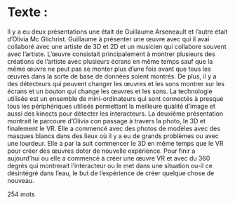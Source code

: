 # Texte :

Il y a eu deux présentations une était de Guillaume Arseneault et l’autre était d’Olivia Mc Glichrist.
Guillaume à présenter une œuvre avec qui il avai collaboré avec une artiste de 3D et 2D et un musicien qui collabore souvent avec l’artiste. L’œuvre consistait principalement à montrer plusieurs des créations
de l’artiste avec plusieurs écrans en même temps sauf que la même œuvre ne peut pas se monter plus d’une fois avant que tous les œuvres dans la sorte de base de données soient montrés.
De plus, il y a des détecteurs qui peuvent changer les œuvres et les sons montrer sur les écrans et un bouton qui change les œuvres et les sons.
La technologie utilisée est un ensemble de mini-ordinateurs qui sont connectés à presque tous les périphériques utilisés permettant la meilleure qualité d’image et aussi des kinects pour détecter les interacteurs.
La deuxième présentation montrait le parcoure d’Olivia con passage à travers la photo, le 3D et finalement le VR.
Elle a commencé avec des photos de modèles avec des masques blancs dans des lieux où il y a eu de grands problèmes ou avec une lourdeur.
Elle a par la suit commencer le 3D en même temps que le VR pour créer des œuvres doter de nouvelle expérience.
Pour finir a aujourd’hui ou elle a commencé à créer une œuvre VR et avec du 360
degrés qui montrerait l’interacteur ou le met dans une situation ou-il ce désintégré dans l’eau, le but de l’expérience de créer quelque chose de nouveau.

254 mots
